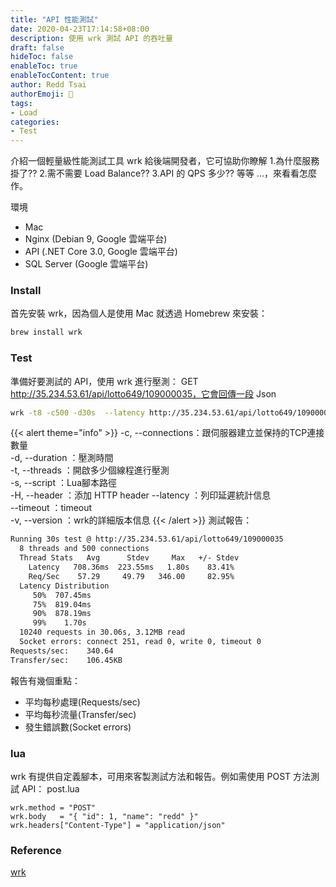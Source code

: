 ```yaml
---
title: "API 性能測試"
date: 2020-04-23T17:14:58+08:00
description: 使用 wrk 測試 API 的吞吐量
draft: false
hideToc: false
enableToc: true
enableTocContent: true
author: Redd Tsai
authorEmoji: 🐔
tags:
- Load
categories:
- Test
---
```


介紹一個輕量級性能測試工具 wrk 給後端開發者，它可協助你瞭解 1.為什麼服務掛了?? 2.需不需要 Load Balance?? 3.API 的 QPS 多少?? 等等 ...，來看看怎麼作。

環境
- Mac
- Nginx (Debian 9, Google 雲端平台)
- API (.NET Core 3.0, Google 雲端平台)
- SQL Server (Google 雲端平台)

### Install

首先安裝 wrk，因為個人是使用 Mac 就透過 Homebrew 來安裝：
``` bash
brew install wrk
```

### Test

準備好要測試的 API，使用 wrk 進行壓測：
GET http://35.234.53.61/api/lotto649/109000035，它會回傳一段 Json
``` bash
wrk -t8 -c500 -d30s  --latency http://35.234.53.61/api/lotto649/109000035
```
{{< alert theme="info" >}}
-c, --connections：跟伺服器建立並保持的TCP連接數量  
-d, --duration   ：壓測時間          
-t, --threads    ：開啟多少個線程進行壓測                                                 
-s, --script     ：Lua腳本路徑      
-H, --header     ：添加 HTTP header
    --latency    ：列印延遲統計信息  
    --timeout    ：timeout     
-v, --version    ：wrk的詳細版本信息
{{< /alert >}}
測試報告：
``` bash
Running 30s test @ http://35.234.53.61/api/lotto649/109000035
  8 threads and 500 connections
  Thread Stats   Avg      Stdev     Max   +/- Stdev
    Latency   708.36ms  223.55ms   1.80s    83.41%
    Req/Sec    57.29     49.79   346.00     82.95%
  Latency Distribution
     50%  707.45ms
     75%  819.04ms
     90%  878.19ms
     99%    1.70s 
  10240 requests in 30.06s, 3.12MB read
  Socket errors: connect 251, read 0, write 0, timeout 0
Requests/sec:    340.64
Transfer/sec:    106.45KB
```
報告有幾個重點：
- 平均每秒處理(Requests/sec)
- 平均每秒流量(Transfer/sec)
- 發生錯誤數(Socket errors)

### lua

wrk 有提供自定義腳本，可用來客製測試方法和報告。例如需使用 POST 方法測試 API：
post.lua
``` text
wrk.method = "POST"
wrk.body   = "{ "id": 1, "name": "redd" }"
wrk.headers["Content-Type"] = "application/json"
``` 

### Reference

[wrk](https://github.com/wg/wrk)